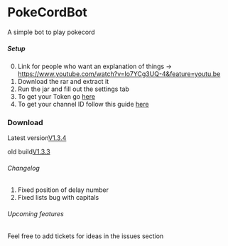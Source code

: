 # PokeCordBot
A simple bot to play pokecord

##### Setup
0. Link for people who want an explanation of things -> https://www.youtube.com/watch?v=lo7YCg3UQ-4&feature=youtu.be
1. Download the rar and extract it
2. Run the jar and fill out the settings tab
3. To get your Token go [here](https://discordhelp.net/discord-token)
4. To get your channel ID follow this guide [here](https://support.discordapp.com/hc/en-us/articles/206346498-Where-can-I-find-my-User-Server-Message-ID-)


### Download

Latest version[V1.3.4](http://bit.ly/2m8FBh3)

old build[V1.3.3](http://bit.ly/2lZmh5Q)




###### Changelog
1. Fixed position of delay number
2. Fixed lists bug with capitals

###### Upcoming features
Feel free to add tickets for ideas in the issues section
